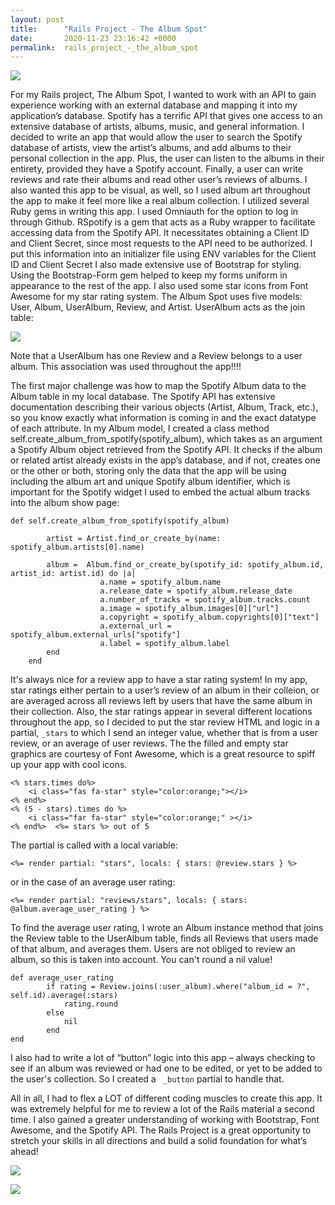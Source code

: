```yaml
---
layout: post
title:      "Rails Project - The Album Spot"
date:       2020-11-23 23:16:42 +0000
permalink:  rails_project_-_the_album_spot
---
```





 ![](https://i.imgur.com/9FpabzY.png)

For my Rails project, The Album Spot, I wanted to work with an API to gain experience working with an external database and mapping it into my application’s database.  Spotify has a terrific API that gives one access to an extensive database of artists, albums, music, and general information.  I decided to write an app that would allow the user to search the Spotify database of artists, view the artist’s albums, and add albums to their personal collection in the app.  Plus, the user can listen to the albums in their entirety, provided they have a Spotify account.  Finally, a user can write reviews and rate their albums and read other user’s reviews of albums.  I also wanted this app to be visual, as well, so I used album art throughout the app to make it feel more like a real album collection.
I utilized several Ruby gems in writing this app.  I used Omniauth for the option to log in through Github. RSpotify is a gem that acts as a Ruby wrapper to facilitate accessing data from the Spotify API.  It necessitates obtaining a Client ID and Client Secret, since most requests to the API need to be authorized.  I put this information into an initializer file using ENV variables for the Client ID and Client Secret
I also made extensive use of Bootstrap for styling.  Using the Bootstrap-Form gem helped to keep my forms uniform in appearance to the rest of the app.  I also used some star icons from Font Awesome for my star rating system.
The Album Spot uses five models:  User, Album, UserAlbum, Review, and Artist.  UserAlbum acts as the join table:

![](https://i.imgur.com/zGZSJCX.png)

Note that a UserAlbum has one Review and a Review belongs to a user album.  This association was used throughout the app!!!!

The first major challenge was how to map the Spotify Album data to the Album table in my local database.  The Spotify API has extensive documentation describing their various objects (Artist, Album, Track, etc.), so you know exactly what information is coming in and the exact datatype of each attribute.  In my Album model, I created a class method self.create_album_from_spotify(spotify_album), which takes as an argument a Spotify Album object retrieved from the Spotify API.  It checks if the album or related artist already exists in the app’s database, and if not, creates one or the other or both, storing only the data that the app will be using including the album art and unique Spotify album identifier, which is important for the Spotify widget I used to embed the actual album tracks into the album show page:

```
def self.create_album_from_spotify(spotify_album)
    
        artist = Artist.find_or_create_by(name: spotify_album.artists[0].name) 

        album =  Album.find_or_create_by(spotify_id: spotify_album.id, artist_id: artist.id) do |a|
                    a.name = spotify_album.name
                    a.release_date = spotify_album.release_date
                    a.number_of_tracks = spotify_album.tracks.count
                    a.image = spotify_album.images[0]["url"]
                    a.copyright = spotify_album.copyrights[0]["text"]
                    a.external_url = spotify_album.external_urls["spotify"]
                    a.label = spotify_album.label
        end
    end
```

It's always nice for a review app to have a star rating system!  In my app, star ratings either pertain to a user’s review of an album in their colleion, or are averaged across all reviews left by users that have the same album in their collection.  Also, the star ratings appear in several different locations throughout the app, so I decided to put the star review HTML and logic in a partial, `_stars` to which I send an integer value, whether that is from a user review, or an average of user reviews.  The  the filled and empty star graphics are courtesy of Font Awesome, which is a great resource to spiff up your app with cool icons.  

```
<% stars.times do%>
    <i class="fas fa-star" style="color:orange;"></i>
<% end%>
<% (5 - stars).times do %>
    <i class="far fa-star" style="color:orange;" ></i>
<% end%>  <%= stars %> out of 5
```

The partial is called with a local variable:

```
<%= render partial: "stars", locals: { stars: @review.stars } %>
```
or in the case of an average user rating:

```
<%= render partial: "reviews/stars", locals: { stars: @album.average_user_rating } %>
```

To find the average user rating, I wrote an Album instance method that joins the Review table to the UserAlbum table, finds all Reviews that users made of that album, and averages them.  Users are not obliged to review an album, so this is taken into account.  You can't round a nil value!

```
def average_user_rating
        if rating = Review.joins(:user_album).where("album_id = ?", self.id).average(:stars)
            rating.round
        else
            nil
        end   
end
```
I also had to write a lot of “button” logic into this app – always checking to see if an album was reviewed or had one to be edited, or yet to be added to the user's collection. So I created a ` _button` partial to handle that.

All in all, I had to flex a LOT of different coding muscles to create this app.  It was extremely helpful for me to review a lot of the Rails material a second time.  I also gained a greater understanding of working with Bootstrap, Font Awesome, and the Spotify API.  The Rails Project is a great opportunity to stretch your skills in all directions and build a solid foundation for what’s ahead!


![](https://i.imgur.com/T6qxRWA.png?1)

![](https://i.imgur.com/lTS8Aua.png?1)
